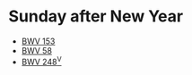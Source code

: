# Sunday after New Year

- [BWV 153](bwv-153.md)
- [BWV 58](bwv-58.md)
- [BWV 248<sup>V</sup>](bwv-248-v.md)
